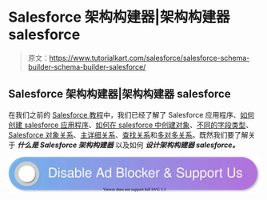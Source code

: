 # Salesforce 架构构建器|架构构建器 salesforce

> 原文：<https://www.tutorialkart.com/salesforce/salesforce-schema-builder-schema-builder-salesforce/>

## Salesforce 架构构建器|架构构建器 salesforce

在我们之前的 [Salesforce 教程](https://tutorialkart.com/salesforce-tutorials.html)中，我们已经了解了 Salesforce 应用程序、[如何创建 salesforce 应用程序](https://www.tutorialkart.com/salesforce/how-to-create-an-app-in-salesforce/)、[如何在 salesforce 中创建对象](https://www.tutorialkart.com/salesforce/how-to-create-salesforce-custom-objects/)、[不同的字段类型](https://www.tutorialkart.com/salesforce/creating-salesforce-custom-fields/)、 [Salesforce 对象关系](https://www.tutorialkart.com/salesforce/salesforce-object-relationships-master-detail-lookup/)、[主详细关系](https://www.tutorialkart.com/salesforce/how-to-create-master-detail-relationship-in-salesforce/)、[查找关系](https://www.tutorialkart.com/salesforce/how-to-create-lookup-relationship-in-salesforce/)和[多对多关系](https://www.tutorialkart.com/salesforce/how-to-create-many-to-many-relationship-mm/)。既然我们要了解关于 ***什么是 Salesforce 架构构建器*** 以及如何 ***设计架构构建器 salesforce。***

[![](img/925da31b32d6bc3827932f6c8afb11bb.png)](https://www.tutorialkart.com/)